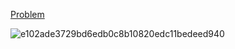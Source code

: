 <a href ="https://codeforces.com/contest/1676/problem/D">Problem</a>

![e102ade3729bd6edb0c8b10820edc11bedeed940](https://user-images.githubusercontent.com/67545874/167755391-fc4c265e-0280-4420-8ccb-87883a559ec7.png)
